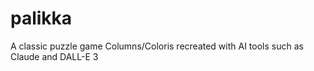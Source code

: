 # palikka
A classic puzzle game Columns/Coloris recreated with AI tools such as Claude and DALL-E 3
